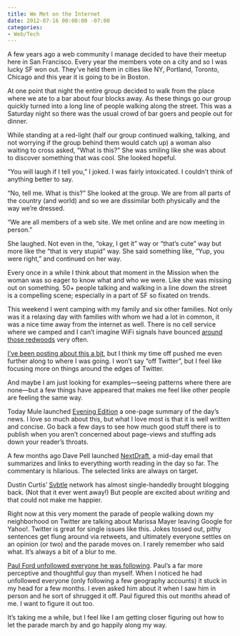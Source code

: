 ```yaml
---
title: We Met on the Internet
date: 2012-07-16 00:00:00 -07:00
categories:
- Web/Tech
---
```


<p>A few years ago a web community I manage decided to have their meetup here in San Francisco. Every year the members vote on a city and so I was lucky SF won out. They’ve held them in cities like NY, Portland, Toronto, Chicago and this year it is going to be in Boston.</p>

<p>At one point that night the entire group decided to walk from the place where we ate to a bar about four blocks away. As these things go our group quickly turned into a long line of people walking along the street. This was a Saturday night so there was the usual crowd of bar goers and people out for dinner.</p>

<p>While standing at a red-light (half our group continued walking, talking, and not worrying if the group behind them would catch up) a woman also waiting to cross asked, “What is this?” She was smiling like she was about to discover something that was cool. She looked hopeful.</p>

<p>“You will laugh if I tell you,” I joked. I was fairly intoxicated. I couldn’t think of anything better to say.</p>

<p>“No, tell me. What is this?” She looked at the group. We are from all parts of the country (and world) and so we are dissimilar both physically and the way we’re dressed.</p>

<p>“We are all members of a web site. We met online and are now meeting in person.”</p>

<p>She laughed. Not even in the, “okay, I get it” way or “that’s cute” way but more like the “that is very stupid” way. She said something like, “Yup, you were right,” and continued on her way.</p>

<p>Every once in a while I think about that moment in the Mission when the woman was so eager to know what and who we were. Like she was missing out on something. 50+ people talking and walking in a line down the street is a compelling scene; especially in a part of SF so fixated on trends.</p>

<p>This weekend I went camping with my family and six other families. Not only was it a relaxing day with families with whom we had a lot in common, it was a nice time away from the internet as well. There is no cell service where we camped and I can’t imagine WiFi signals have bounced <a href="http://www.co.sanmateo.ca.us/portal/site/parks/menuitem.f13bead76123ee4482439054d17332a0/?vgnextoid=947bc8909231e110VgnVCM1000001d37230aRCRD&amp;cpsextcurrchannel=1">around those redwoods</a> very often.</p>

<p><a href="http://notes.torrez.org/2012/07/jonathan-blow-on-game-design.html">I’ve been posting about this a bit</a>, but I think my time off pushed me even further along to where I was going. I won’t say “off Twitter”, but I feel like focusing more on things around the edges of Twitter.</p>

<p>And maybe I am just looking for examples&#8212;seeing patterns where there are none&#8212;but a few things have appeared that makes me feel like other people are feeling the same way.</p>

<p>Today Mule launched <a href="http://evening-edition.com/">Evening Edition</a> a one-page summary of the day’s news. I love so much about this, but what I love most is that it is well written and concise. Go back a few days to see how much good stuff there is to publish when you aren’t concerned about page-views and stuffing ads down your reader’s throats.</p>

<p>A few months ago Dave Pell launched <a href="http://nextdraft.com/">NextDraft</a>, a mid-day email that summarizes and links to everything worth reading in the day so far. The commentary is hilarious. The selected links are always on target.</p>

<p>Dustin Curtis’ <a href="http://svbtle.com/">Svbtle</a> network has almost single-handedly brought blogging back. (Not that it ever went away!) But people are excited about <em>writing</em> and that could not make me happier.</p>

<p>Right now at this very moment the parade of people walking down my neighborhood on Twitter are talking about Marissa Mayer leaving Google for Yahoo!. Twitter is great for single issues like this. Jokes tossed out, pithy sentences get flung around via retweets, and ultimately everyone settles on an opinion (or two) and the parade moves on. I rarely remember who said what. It’s always a bit of a blur to me.</p>

<p><a href="https://twitter.com/#!/ftrain/following">Paul Ford unfollowed everyone he was following</a>. Paul’s a far more perceptive and thoughtful guy than myself. When I noticed he had unfollowed everyone (only following a few geography accounts) it stuck in my head for a few months. I even asked him about it when I saw him in person and he sort of shrugged it off. Paul figured this out months ahead of me. I want to figure it out too.</p>

<p>It’s taking me a while, but I feel like I am getting closer figuring out how to let the parade march by and go happily along my way.</p>
